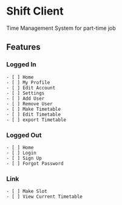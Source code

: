 # Shift Client

Time Management System for part-time job

## Features

### Logged In

    - [ ] Home
    - [ ] My Profile
    - [ ] Edit Account
    - [ ] Settings
    - [ ] Add User
    - [ ] Remove User
    - [ ] Make Timetable
    - [ ] Edit Timetable
    - [ ] export Timetable

### Logged Out

    - [ ] Home
    - [ ] Login
    - [ ] Sign Up
    - [ ] Forgot Password

### Link

    - [ ] Make Slot
    - [ ] View Current Timetable
